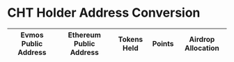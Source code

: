# CHT Holder Address Conversion
| Evmos Public Address | Ethereum Public Address  | Tokens Held   |   Points    | Airdrop Allocation | 
|----------------------|--------------------------|---------------|-------------|--------------------|
